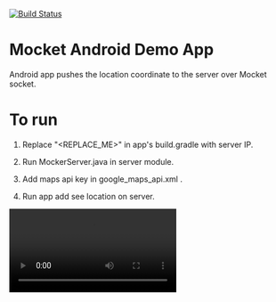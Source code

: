 [![Build Status](https://travis-ci.org/Nishant-Pathak/mocket.svg?branch=master)](https://travis-ci.org/Nishant-Pathak/mocket)

Mocket Android Demo App
=======================

Android app pushes the location coordinate to the server over Mocket socket.

To run
======

1. Replace "<REPLACE_ME>" in app's build.gradle with server IP.

2. Run MockerServer.java in server module.

3. Add maps api key in google_maps_api.xml .

4. Run app add see location on server.

![Demo Url](/demo.ogv)
